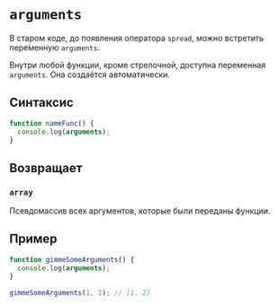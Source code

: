 # `arguments`

В старом коде, до появления оператора `spread`, можно встретить переменную `arguments`.

Внутри любой функции, кроме стрелочной, доступна переменная `arguments`. Она создаётся автоматически.

## Синтаксис

```js
function nameFunc() {
  console.log(arguments);
}
```

## Возвращает

### `array`

Псевдомассив всех аргументов, которые были переданы функции.

## Пример

```js
function gimmeSomeArguments() {
  console.log(arguments);
}

gimmeSomeArguments(1, 2); // [1, 2]
```
